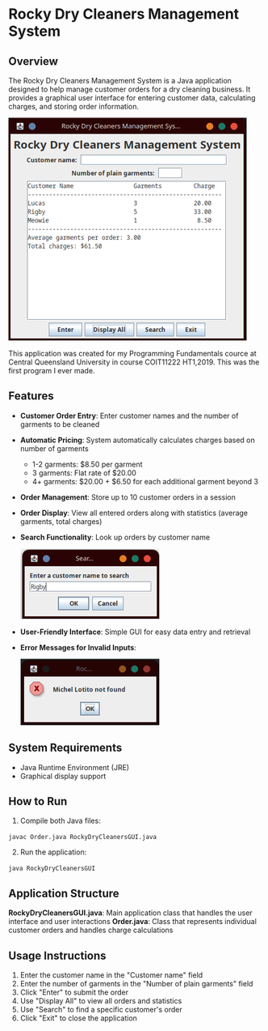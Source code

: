 # Rocky Dry Cleaners Management System

## Overview
The Rocky Dry Cleaners Management System is a Java application designed to help manage customer orders for a dry cleaning business. It provides a graphical user interface for entering customer data, calculating charges, and storing order information.

![Display All Page](img/display_all.png)

This application was created for my Programming Fundamentals cource at Central Queensland University in course COIT11222 HT1,2019. This was the first program I ever made.

## Features
- **Customer Order Entry**: Enter customer names and the number of garments to be cleaned
- **Automatic Pricing**: System automatically calculates charges based on number of garments
  - 1-2 garments: $8.50 per garment
  - 3 garments: Flat rate of $20.00
  - 4+ garments: $20.00 + $6.50 for each additional garment beyond 3
- **Order Management**: Store up to 10 customer orders in a session
- **Order Display**: View all entered orders along with statistics (average garments, total charges)
- **Search Functionality**: Look up orders by customer name

   ![Search](img/search.png)
- **User-Friendly Interface**: Simple GUI for easy data entry and retrieval
- **Error Messages for Invalid Inputs**: 

   ![Search Not Found](img/search_error.png)

## System Requirements
- Java Runtime Environment (JRE)
- Graphical display support

## How to Run
1. Compile both Java files:

  `javac Order.java RockyDryCleanersGUI.java`

2. Run the application:

  `java RockyDryCleanersGUI`


## Application Structure
**RockyDryCleanersGUI.java**: Main application class that handles the user interface and user interactions
**Order.java**: Class that represents individual customer orders and handles charge calculations

## Usage Instructions
1. Enter the customer name in the "Customer name" field
2. Enter the number of garments in the "Number of plain garments" field
3. Click "Enter" to submit the order
4. Use "Display All" to view all orders and statistics
5. Use "Search" to find a specific customer's order
6. Click "Exit" to close the application
